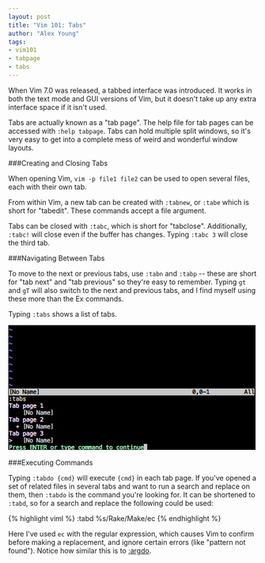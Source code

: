 ```yaml
---
layout: post
title: "Vim 101: Tabs"
author: "Alex Young"
tags:
- vim101
- tabpage
- tabs
---
```


When Vim 7.0 was released, a tabbed interface was introduced.  It works in both the text mode and GUI versions of Vim, but it doesn't take up any extra interface space if it isn't used.

Tabs are actually known as a "tab page".  The help file for tab pages can be accessed with `:help tabpage`.  Tabs can hold multiple split windows, so it's very easy to get into a complete mess of weird and wonderful window layouts.

###Creating and Closing Tabs

When opening Vim, `vim -p file1 file2` can be used to open several files, each with their own tab.

From within Vim, a new tab can be created with `:tabnew`, or `:tabe` which is short for "tabedit".  These commands accept a file argument.

Tabs can be closed with `:tabc`, which is short for "tabclose".  Additionally, `:tabc!` will close even if the buffer has changes.  Typing `:tabc 3` will close the third tab.

###Navigating Between Tabs

To move to the next or previous tabs, use `:tabn` and `:tabp` -- these are short for "tab next" and "tab previous" so they're easy to remember.  Typing `gt` and `gT` will also switch to the next and previous tabs, and I find myself using these more than the Ex commands.

Typing `:tabs` shows a list of tabs.

![Tabs](/images/posts/vim101-tabs.png)

###Executing Commands

Typing `:tabdo {cmd}` will execute `{cmd}` in each tab page.  If you've opened a set of related files in several tabs and want to run a search and replace on them, then `:tabdo` is the command you're looking for.  It can be shortened to `:tabd`, so for a search and replace the following could be used:

{% highlight viml %}
:tabd %s/Rake/Make/ec
{% endhighlight %}

Here I've used `ec` with the regular expression, which causes Vim to confirm before making a replacement, and ignore certain errors (like "pattern not found").  Notice how similar this is to [:argdo](http://usevim.com/2012/04/06/search-and-replace-files/).

